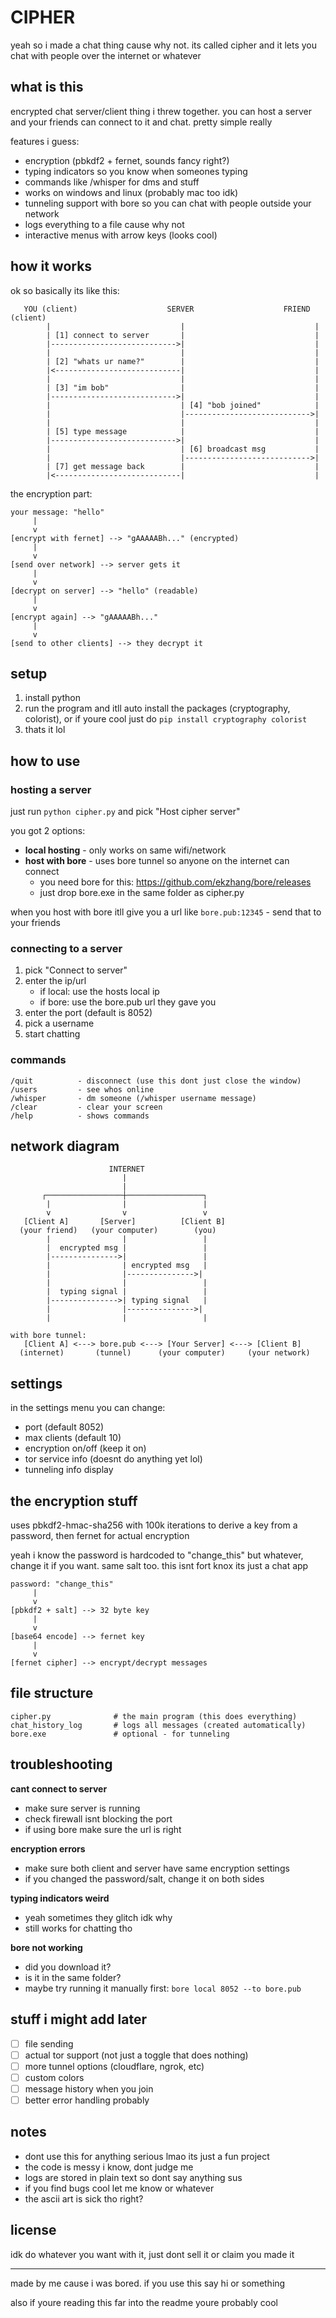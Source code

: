 # CIPHER

yeah so i made a chat thing cause why not. its called cipher and it lets you chat with people over the internet or whatever

## what is this

encrypted chat server/client thing i threw together. you can host a server and your friends can connect to it and chat. pretty simple really

features i guess:
- encryption (pbkdf2 + fernet, sounds fancy right?)
- typing indicators so you know when someones typing
- commands like /whisper for dms and stuff
- works on windows and linux (probably mac too idk)
- tunneling support with bore so you can chat with people outside your network
- logs everything to a file cause why not
- interactive menus with arrow keys (looks cool)

## how it works

ok so basically its like this:

```
   YOU (client)                    SERVER                    FRIEND (client)
        |                             |                             |
        | [1] connect to server       |                             |
        |---------------------------->|                             |
        |                             |                             |
        | [2] "whats ur name?"        |                             |
        |<----------------------------|                             |
        |                             |                             |
        | [3] "im bob"                |                             |
        |---------------------------->|                             |
        |                             | [4] "bob joined"            |
        |                             |---------------------------->|
        |                             |                             |
        | [5] type message            |                             |
        |---------------------------->|                             |
        |                             | [6] broadcast msg           |
        |                             |---------------------------->|
        | [7] get message back        |                             |
        |<----------------------------|                             |
```

the encryption part:
```
your message: "hello"
     |
     v
[encrypt with fernet] --> "gAAAAABh..." (encrypted)
     |
     v
[send over network] --> server gets it
     |
     v
[decrypt on server] --> "hello" (readable)
     |
     v
[encrypt again] --> "gAAAAABh..."
     |
     v
[send to other clients] --> they decrypt it
```

## setup

1. install python
2. run the program and itll auto install the packages (cryptography, colorist), or if youre cool just do `pip install cryptography colorist`
3. thats it lol

## how to use

### hosting a server

just run `python cipher.py` and pick "Host cipher server"

you got 2 options:
- **local hosting** - only works on same wifi/network
- **host with bore** - uses bore tunnel so anyone on the internet can connect
  - you need bore for this: https://github.com/ekzhang/bore/releases
  - just drop bore.exe in the same folder as cipher.py

when you host with bore itll give you a url like `bore.pub:12345` - send that to your friends

### connecting to a server

1. pick "Connect to server"
2. enter the ip/url
   - if local: use the hosts local ip
   - if bore: use the bore.pub url they gave you
3. enter the port (default is 8052)
4. pick a username
5. start chatting

### commands

```
/quit          - disconnect (use this dont just close the window)
/users         - see whos online
/whisper       - dm someone (/whisper username message)
/clear         - clear your screen
/help          - shows commands
```

## network diagram

```
                      INTERNET
                         |
                         |
       ┌─────────────────┼─────────────────┐
        |                |                 |
        v                v                 v
   [Client A]       [Server]          [Client B]
  (your friend)   (your computer)        (you)
        |                |                 |
        |  encrypted msg |                 |
        |--------------->|                 |
        |                | encrypted msg   |
        |                |--------------->|
        |                |                 |
        |  typing signal |                 |
        |--------------->| typing signal   |
        |                |--------------->|
        |                |                 |

with bore tunnel:
   [Client A] <---> bore.pub <---> [Your Server] <---> [Client B]
  (internet)       (tunnel)      (your computer)     (your network)
```

## settings

in the settings menu you can change:
- port (default 8052)
- max clients (default 10)
- encryption on/off (keep it on)
- tor service info (doesnt do anything yet lol)
- tunneling info display

## the encryption stuff

uses pbkdf2-hmac-sha256 with 100k iterations to derive a key from a password, then fernet for actual encryption

yeah i know the password is hardcoded to "change_this" but whatever, change it if you want. same salt too. this isnt fort knox its just a chat app

```
password: "change_this"
     |
     v
[pbkdf2 + salt] --> 32 byte key
     |
     v
[base64 encode] --> fernet key
     |
     v
[fernet cipher] --> encrypt/decrypt messages
```

## file structure

```
cipher.py              # the main program (this does everything)
chat_history_log       # logs all messages (created automatically)
bore.exe               # optional - for tunneling
```

## troubleshooting

**cant connect to server**
- make sure server is running
- check firewall isnt blocking the port
- if using bore make sure the url is right

**encryption errors**
- make sure both client and server have same encryption settings
- if you changed the password/salt, change it on both sides

**typing indicators weird**
- yeah sometimes they glitch idk why
- still works for chatting tho

**bore not working**
- did you download it?
- is it in the same folder?
- maybe try running it manually first: `bore local 8052 --to bore.pub`

## stuff i might add later

- [ ] file sending
- [ ] actual tor support (not just a toggle that does nothing)
- [ ] more tunnel options (cloudflare, ngrok, etc)
- [ ] custom colors
- [ ] message history when you join
- [ ] better error handling probably

## notes

- dont use this for anything serious lmao its just a fun project
- the code is messy i know, dont judge me
- logs are stored in plain text so dont say anything sus
- if you find bugs cool let me know or whatever
- the ascii art is sick tho right?

## license

idk do whatever you want with it, just dont sell it or claim you made it

---

made by me cause i was bored. if you use this say hi or something

also if youre reading this far into the readme youre probably cool
